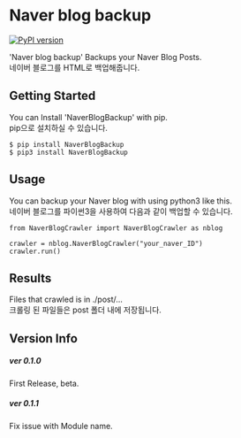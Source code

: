 Naver blog backup
=======
[![PyPI version](https://badge.fury.io/py/NaverBlogBackup.svg)](https://badge.fury.io/py/NaverBlogBackup)

'Naver blog backup' Backups your Naver Blog Posts.  
네이버 블로그를 HTML로 백업해줍니다. 

Getting Started
---------
You can Install 'NaverBlogBackup' with pip.  
pip으로 설치하실 수 있습니다.

    $ pip install NaverBlogBackup
    $ pip3 install NaverBlogBackup


Usage
---------
You can backup your Naver blog with using python3 like this.  
네이버 블로그를 파이썬3을 사용하여 다음과 같이 백업할 수 있습니다.

    from NaverBlogCrawler import NaverBlogCrawler as nblog
    
    crawler = nblog.NaverBlogCrawler("your_naver_ID")
    crawler.run()

Results
---------
Files that crawled is in ./post/...  
크롤링 된 파일들은 post 폴더 내에 저장됩니다.  


Version Info
---------
##### ver 0.1.0
First Release, beta.
##### ver 0.1.1
Fix issue with Module name.